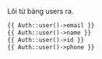 Lôi từ bảng users ra.
```php
{{ Auth::user()->email }}
{{ Auth::user()->name }}
{{ Auth::user()->id }}
{{ Auth::user()->phone }}
```
